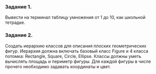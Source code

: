 

### Задание 1. 
Вывести на терминал таблицу умножения от 1 до 10, как школьной тетрадке.


### Задание 2. 
Создать иерархию классов для описания плоских геометрических фигур. 
Иерархия должна включать базовый класс Figure и 4 класса потомка: Rectangle, Square, Circle, Ellipse.
Классы должны уметь вычислять площадь и периметр фигуры. Для каждой фигуры в числе прочего необходимо задавать координаты и цвет.

